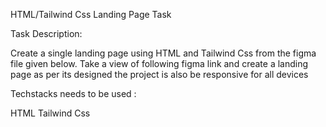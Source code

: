  HTML/Tailwind Css Landing Page Task


Task Description:

Create a single landing page using HTML and Tailwind Css from the figma file given below. Take a view of following figma link and create a landing page as per its designed the project is also be responsive for all devices

Techstacks needs to be used : 

HTML
Tailwind Css

